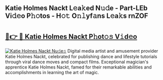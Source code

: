 ## Katie Holmes Nackt L𝚎a𝚔ed N𝚞𝚍e - Part-LEb Vi𝚍𝚎o P𝚑𝚘tos - H𝚘𝚝 O𝚗𝚕yf𝚊ns L𝚎a𝚔s rnZOF

# <h2><a href="http://kf15x5.oniu.top/?m=Katie+Holmes+Nackt">🔗👉 🔴 Katie Holmes Nackt P𝚑ot𝚘𝚜 V𝚒d𝚎o</a></h2>

[![Katie Holmes Nackt Nu𝚍e𝚜](https://i.imgur.com/0qMVB7G.gif)](http://kf15x5.oniu.top/?m=Katie+Holmes+Nackt)
Digital media artist and amusement provider Katie Holmes Nackt, celebrated for publishing dance and lifestyle tutorials through viral dance moves and compact films. Exceptional magician's apprentice Katie Holmes Nackt, famed for their remarkable abilities and accomplishments in learning the art of magic.  
